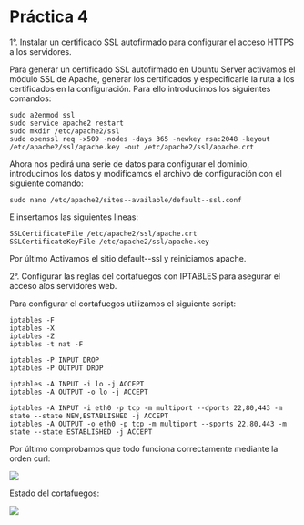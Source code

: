 **Práctica 4**
==============

1°. Instalar un certificado SSL autofirmado para configurar el acceso HTTPS a los servidores.

Para generar un certificado SSL autofirmado en Ubuntu Server activamos el módulo SSL de Apache, generar los certificados y especificarle la ruta a los certificados en la configuración. Para ello introducimos los siguientes comandos:
```shell
sudo a2enmod ssl
sudo service apache2 restart
sudo mkdir /etc/apache2/ssl
sudo openssl req -x509 -nodes -days 365 -newkey rsa:2048 -keyout /etc/apache2/ssl/apache.key -out /etc/apache2/ssl/apache.crt
```
Ahora nos pedirá una serie de datos para configurar el dominio, introducimos los datos y modificamos el archivo de configuración con el siguiente comando:
```shell
sudo nano /etc/apache2/sites--available/default--ssl.conf
```
E insertamos las siguientes lineas:
```shell
SSLCertificateFile /etc/apache2/ssl/apache.crt 
SSLCertificateKeyFile /etc/apache2/ssl/apache.key
```
Por último Activamos el sitio default--ssl y reiniciamos apache.

2°. Configurar las reglas del cortafuegos con IPTABLES para asegurar el acceso alos servidores web.

Para configurar el cortafuegos utilizamos el siguiente script:
```script
iptables -F
iptables -X
iptables -Z
iptables -t nat -F

iptables -P INPUT DROP
iptables -P OUTPUT DROP

iptables -A INPUT -i lo -j ACCEPT
iptables -A OUTPUT -o lo -j ACCEPT

iptables -A INPUT -i eth0 -p tcp -m multiport --dports 22,80,443 -m state --state NEW,ESTABLISHED -j ACCEPT
iptables -A OUTPUT -o eth0 -p tcp -m multiport --sports 22,80,443 -m state --state ESTABLISHED -j ACCEPT
```
Por último comprobamos que todo funciona correctamente mediante la orden curl:

<img src="https://github.com/carrodlo94/SWAP/blob/master/practica4/Captura%20de%20pantalla%202017-05-04%20a%20las%2012.13.45.png">

Estado del cortafuegos:

<img src="https://github.com/carrodlo94/SWAP/blob/master/practica4/Captura%20de%20pantalla%202017-05-04%20a%20las%2012.09.32.png">

